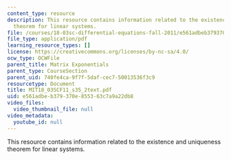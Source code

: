 ```yaml
---
content_type: resource
description: This resource contains information related to the existence and uniqueness
  theorem for linear systems.
file: /courses/18-03sc-differential-equations-fall-2011/e561adbeb379370e855363c7a9a22db8_MIT18_03SCF11_s35_2text.pdf
file_type: application/pdf
learning_resource_types: []
license: https://creativecommons.org/licenses/by-nc-sa/4.0/
ocw_type: OCWFile
parent_title: Matrix Exponentials
parent_type: CourseSection
parent_uid: 740fe4ca-9f7f-5daf-cec7-50013536f3c9
resourcetype: Document
title: MIT18_03SCF11_s35_2text.pdf
uid: e561adbe-b379-370e-8553-63c7a9a22db8
video_files:
  video_thumbnail_file: null
video_metadata:
  youtube_id: null
---
```

This resource contains information related to the existence and uniqueness theorem for linear systems.